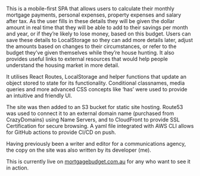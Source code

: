 This is a mobile-first SPA that allows users to calculate their monthly mortgage payments, personal expenses, property expenses and salary after tax. As the user fills in these details they will be given the dollar amount in real time that they will be able to add to their savings per month and year, or if they’re likely to lose money, based on this budget. Users can save these details to LocalStorage so they can add more details later, adjust the amounts based on changes to their circumstances, or refer to the budget they’ve given themselves while they’re house hunting. It also provides useful links to external resources that would help people understand the housing market in more detail.

It utilises React Routes, LocalStorage and helper functions that update an object stored to state for its functionality. Conditional classnames, media queries and more advanced CSS concepts like ‘has’ were used to provide an intuitive and friendly UI.

The site was then added to an S3 bucket for static site hosting. Route53 was used to connect it to an external domain name (purchased from CrazyDomains) using Name Servers, and to CloudFront to provide SSL Certification for secure browsing. A yaml file integrated with AWS CLI allows for GitHub actions to provide CI/CD on push.

Having previously been a writer and editor for a communications agency, the copy on the site was also written by its developer (me).

This is currently live on [mortgagebudget.com.au](https://mortgagebudget.com.au) for any who want to see it in action.
